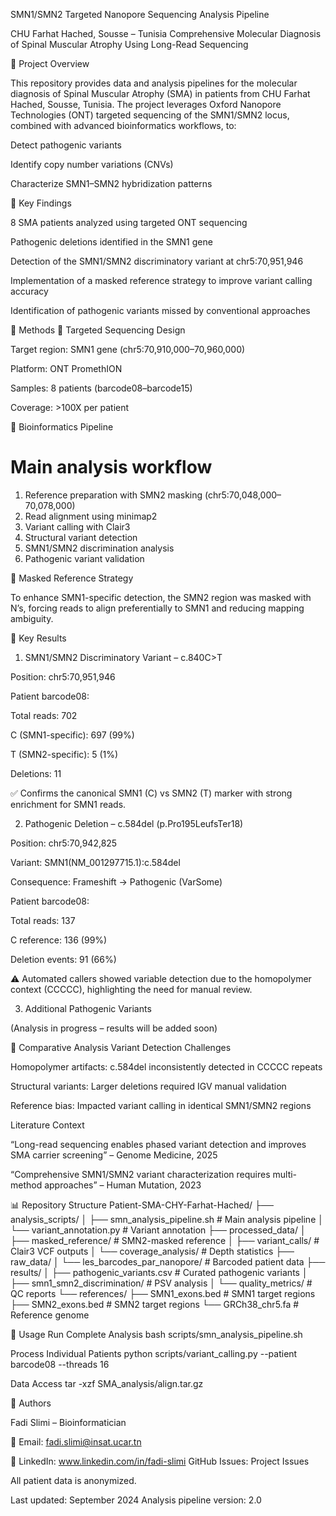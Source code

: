 SMN1/SMN2 Targeted Nanopore Sequencing Analysis Pipeline

CHU Farhat Hached, Sousse – Tunisia
Comprehensive Molecular Diagnosis of Spinal Muscular Atrophy Using Long-Read Sequencing

📖 Project Overview

This repository provides data and analysis pipelines for the molecular diagnosis of Spinal Muscular Atrophy (SMA) in patients from CHU Farhat Hached, Sousse, Tunisia.
The project leverages Oxford Nanopore Technologies (ONT) targeted sequencing of the SMN1/SMN2 locus, combined with advanced bioinformatics workflows, to:

Detect pathogenic variants

Identify copy number variations (CNVs)

Characterize SMN1–SMN2 hybridization patterns

🧬 Key Findings

8 SMA patients analyzed using targeted ONT sequencing

Pathogenic deletions identified in the SMN1 gene

Detection of the SMN1/SMN2 discriminatory variant at chr5:70,951,946

Implementation of a masked reference strategy to improve variant calling accuracy

Identification of pathogenic variants missed by conventional approaches

🧪 Methods
🔹 Targeted Sequencing Design

Target region: SMN1 gene (chr5:70,910,000–70,960,000)

Platform: ONT PromethION

Samples: 8 patients (barcode08–barcode15)

Coverage: >100X per patient

🔹 Bioinformatics Pipeline
# Main analysis workflow
1. Reference preparation with SMN2 masking (chr5:70,048,000–70,078,000)  
2. Read alignment using minimap2  
3. Variant calling with Clair3  
4. Structural variant detection  
5. SMN1/SMN2 discrimination analysis  
6. Pathogenic variant validation  

🔹 Masked Reference Strategy

To enhance SMN1-specific detection, the SMN2 region was masked with N’s, forcing reads to align preferentially to SMN1 and reducing mapping ambiguity.

🔬 Key Results
1. SMN1/SMN2 Discriminatory Variant – c.840C>T

Position: chr5:70,951,946

Patient barcode08:

Total reads: 702

C (SMN1-specific): 697 (99%)

T (SMN2-specific): 5 (1%)

Deletions: 11

✅ Confirms the canonical SMN1 (C) vs SMN2 (T) marker with strong enrichment for SMN1 reads.

2. Pathogenic Deletion – c.584del (p.Pro195LeufsTer18)

Position: chr5:70,942,825

Variant: SMN1(NM_001297715.1):c.584del

Consequence: Frameshift → Pathogenic (VarSome)

Patient barcode08:

Total reads: 137

C reference: 136 (99%)

Deletion events: 91 (66%)

⚠️ Automated callers showed variable detection due to the homopolymer context (CCCCC), highlighting the need for manual review.

3. Additional Pathogenic Variants

(Analysis in progress – results will be added soon)

🧫 Comparative Analysis
Variant Detection Challenges

Homopolymer artifacts: c.584del inconsistently detected in CCCCC repeats

Structural variants: Larger deletions required IGV manual validation

Reference bias: Impacted variant calling in identical SMN1/SMN2 regions

Literature Context

“Long-read sequencing enables phased variant detection and improves SMA carrier screening” – Genome Medicine, 2025

“Comprehensive SMN1/SMN2 variant characterization requires multi-method approaches” – Human Mutation, 2023

📊 Repository Structure
Patient-SMA-CHY-Farhat-Hached/
├── analysis_scripts/
│   ├── smn_analysis_pipeline.sh    # Main analysis pipeline
│   └── variant_annotation.py       # Variant annotation
├── processed_data/
│   ├── masked_reference/           # SMN2-masked reference
│   ├── variant_calls/              # Clair3 VCF outputs
│   └── coverage_analysis/          # Depth statistics
├── raw_data/
│   └── les_barcodes_par_nanopore/  # Barcoded patient data
├── results/
│   ├── pathogenic_variants.csv     # Curated pathogenic variants
│   ├── smn1_smn2_discrimination/   # PSV analysis
│   └── quality_metrics/            # QC reports
└── references/
    ├── SMN1_exons.bed              # SMN1 target regions
    ├── SMN2_exons.bed              # SMN2 target regions
    └── GRCh38_chr5.fa              # Reference genome

🚀 Usage
Run Complete Analysis
bash scripts/smn_analysis_pipeline.sh

Process Individual Patients
python scripts/variant_calling.py --patient barcode08 --threads 16

Data Access
tar -xzf SMA_analysis/align.tar.gz

👥 Authors

Fadi Slimi – Bioinformatician

📧 Email: fadi.slimi@insat.ucar.tn

🔗 LinkedIn: www.linkedin.com/in/fadi-slimi
GitHub Issues: Project Issues

All patient data is anonymized.

Last updated: September 2024
Analysis pipeline version: 2.0
